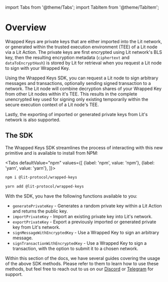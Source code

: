 import Tabs from '@theme/Tabs';
import TabItem from '@theme/TabItem';

# Overview

Wrapped Keys are private keys that are either imported into the Lit network, or generated within the trusted execution environment (TEE) of a Lit node via a Lit Action. The private keys are first encrypted using Lit network's BLS key, then the resulting encryption metadata (`ciphertext` and `dataToEncryptHash`) is stored by Lit for retrieval when you request a Lit node to sign with your Wrapped Key.

Using the Wrapped Keys SDK, you can request a Lit node to sign arbitrary messages and transactions, optionally sending signed transaction to a network. The Lit node will combine decryption shares of your Wrapped Key from other Lit nodes within it's TEE. This results in the complete unencrypted key used for signing only existing temporarily within the secure execution context of a Lit node's TEE.

Lastly, the exporting of imported or generated private keys from Lit's network is also supported.

## The SDK

The Wrapped Keys SDK streamlines the process of interacting with this new primitive and is available to install from NPM:

<Tabs
defaultValue="npm"
values={[
{label: 'npm', value: 'npm'},
{label: 'yarn', value: 'yarn'},
]}>
<TabItem value="npm">

```bash
npm i @lit-protocol/wrapped-keys
```

</TabItem>

<TabItem value="yarn">

```bash
yarn add @lit-protocol/wrapped-keys
```

</TabItem>
</Tabs>

With the SDK, you have the following functions available to you:

- `generatePrivateKey` - Generates a random private key within a Lit Action and returns the public key.
- `importPrivateKey` - Import an existing private key into Lit's network.
- `exportPrivateKey` - Export a previously imported or generated private key from Lit's network.
- `signMessageWithEncryptedKey` - Use a Wrapped Key to sign an arbitrary message.
- `signTransactionWithEncryptedKey` - Use a Wrapped Key to sign a transaction, with the option to submit it to a chosen network.

Within this section of the docs, we have several guides covering the usage of the above SDK methods. Please refer to them to learn how to use these methods, but feel free to reach out to us on our [Discord](https://litgateway.com/discord) or [Telegram](https://t.me/+aa73FAF9Vp82ZjJh) for support.
